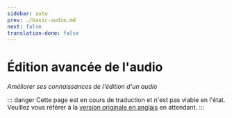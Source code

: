 ```yaml
---
sidebar: auto
prev: ./basic-audio.md
next: false
translation-done: false
---
```

# Édition avancée de l'audio
_Améliorer ses connaissances de l'édition d'un audio_

::: danger
Cette page est en cours de traduction et n'est pas viable en l'état. Veuillez vous référer à la [version originale en anglais](/mapping/advanced-audio.md) en attendant.
:::
